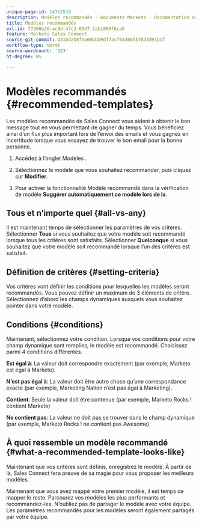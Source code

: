 ```yaml
---
unique-page-id: 14352510
description: Modèles recommandés - Documents Marketo - Documentation du produit
title: Modèles recommandés
exl-id: 77356b26-ac9d-47c3-8547-1ab1009f6ca6
feature: Marketo Sales Connect
source-git-commit: 431bd258f9a68bbb9df7acf043085578d3d91b1f
workflow-type: tm+mt
source-wordcount: '323'
ht-degree: 0%

---
```


# Modèles recommandés {#recommended-templates}

Les modèles recommandés de Sales Connect vous aident à obtenir le bon message tout en vous permettant de gagner du temps. Vous bénéficiez ainsi d’un flux plus important lors de l’envoi des emails et vous gagnez en incertitude lorsque vous essayez de trouver le bon email pour la bonne personne.

1. Accédez à l’onglet Modèles .

1. Sélectionnez le modèle que vous souhaitez recommander, puis cliquez sur **Modifier**.

1. Pour activer la fonctionnalité Modèle recommandé dans la vérification de modèle **Suggérer automatiquement ce modèle lors de la**.

## Tous et n’importe quel {#all-vs-any}

Il est maintenant temps de sélectionner les paramètres de vos critères. Sélectionner **Tous** si vous souhaitez que votre modèle soit recommandé lorsque tous les critères sont satisfaits. Sélectionner **Quelconque** si vous souhaitez que votre modèle soit recommandé lorsque l’un des critères est satisfait.

## Définition de critères {#setting-criteria}

Vos critères vont définir les conditions pour lesquelles les modèles seront recommandés. Vous pouvez définir un maximum de 3 éléments de critère. Sélectionnez d’abord les champs dynamiques auxquels vous souhaitez pointer dans votre modèle.

## Conditions {#conditions}

Maintenant, sélectionnez votre condition. Lorsque vos conditions pour votre champ dynamique sont remplies, le modèle est recommandé. Choisissez parmi 4 conditions différentes.

**Est égal à**: La valeur doit correspondre exactement (par exemple, Marketo est égal à Marketo).

**N’est pas égal à**: La valeur doit être autre chose qu’une correspondance exacte (par exemple, Marketing Nation n’est pas égal à Marketing).

**Contient**: Seule la valeur doit être contenue (par exemple, Marketo Rocks ! contient Marketo)

**Ne contient pas**: La valeur ne doit pas se trouver dans le champ dynamique (par exemple, Marketo Rocks ! ne contient pas Awesome)

## À quoi ressemble un modèle recommandé {#what-a-recommended-template-looks-like}

Maintenant que vos critères sont définis, enregistrez le modèle. À partir de là, Sales Connect fera preuve de sa magie pour vous proposer les meilleurs modèles.

Maintenant que vous avez mappé votre premier modèle, il est temps de mapper le reste. Parcourez vos modèles les plus performants et recommandez-les. N’oubliez pas de partager le modèle avec votre équipe. Les paramètres recommandés pour les modèles seront également partagés par votre équipe.
